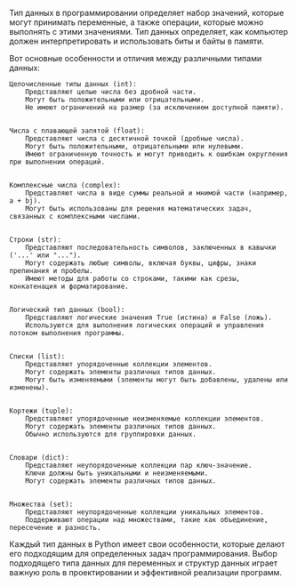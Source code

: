 

Тип данных в программировании определяет набор значений, которые могут принимать переменные,
а также операции, которые можно выполнять с этими значениями. Тип данных определяет,
как компьютер должен интерпретировать и использовать биты и байты в памяти.


Вот основные особенности и отличия между различными типами данных:

    Целочисленные типы данных (int):
        Представляют целые числа без дробной части.
        Могут быть положительными или отрицательными.
        Не имеют ограничений на размер (за исключением доступной памяти).


    Числа с плавающей запятой (float):
        Представляют числа с десятичной точкой (дробные числа).
        Могут быть положительными, отрицательными или нулевыми.
        Имеют ограниченную точность и могут приводить к ошибкам округления при выполнении операций.


    Комплексные числа (complex):
        Представляют числа в виде суммы реальной и мнимой части (например, a + bj).
        Могут быть использованы для решения математических задач, связанных с комплексными числами.


    Строки (str):
        Представляют последовательность символов, заключенных в кавычки ('...' или "...").
        Могут содержать любые символы, включая буквы, цифры, знаки препинания и пробелы.
        Имеют методы для работы со строками, такими как срезы, конкатенация и форматирование.


    Логический тип данных (bool):
        Представляют логические значения True (истина) и False (ложь).
        Используются для выполнения логических операций и управления потоком выполнения программы.


    Списки (list):
        Представляют упорядоченные коллекции элементов.
        Могут содержать элементы различных типов данных.
        Могут быть изменяемыми (элементы могут быть добавлены, удалены или изменены).


    Кортежи (tuple):
        Представляют упорядоченные неизменяемые коллекции элементов.
        Могут содержать элементы различных типов данных.
        Обычно используются для группировки данных.


    Словари (dict):
        Представляют неупорядоченные коллекции пар ключ-значение.
        Ключи должны быть уникальными и неизменяемыми.
        Могут содержать элементы различных типов данных.


    Множества (set):
        Представляют неупорядоченные коллекции уникальных элементов.
        Поддерживают операции над множествами, такие как объединение, пересечение и разность.



Каждый тип данных в Python имеет свои особенности, которые делают его подходящим для
определенных задач программирования. Выбор подходящего типа данных для переменных и
структур данных играет важную роль в проектировании и эффективной реализации программ.

